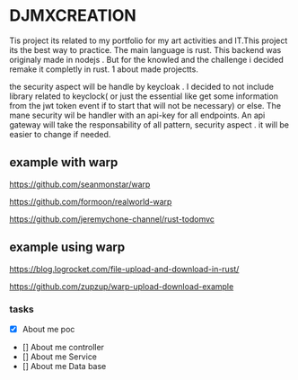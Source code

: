 # DJMXCREATION

Tis project its related to my portfolio for my art activities and IT.This project its the best way to practice. The main language is rust.
This backend was originaly made in nodejs . But for the knowled and the challenge i decided remake it completly in rust.
1 about made
projectts.

the security aspect will be handle by keycloak . I decided to not include library related to keyclock( or just the essential like get some information from the jwt token event if to start that will not be necessary) or else. The mane security wil be handler with an api-key for all endpoints. 
An api gateway will take the responsability of all pattern, security aspect . it will be easier to change if needed.

## example with warp

https://github.com/seanmonstar/warp

https://github.com/formoon/realworld-warp

https://github.com/jeremychone-channel/rust-todomvc


## example using warp

https://blog.logrocket.com/file-upload-and-download-in-rust/

https://github.com/zupzup/warp-upload-download-example


### tasks

- [x] About me poc
- [] About me controller
- [] About me Service
- [] About me Data base
